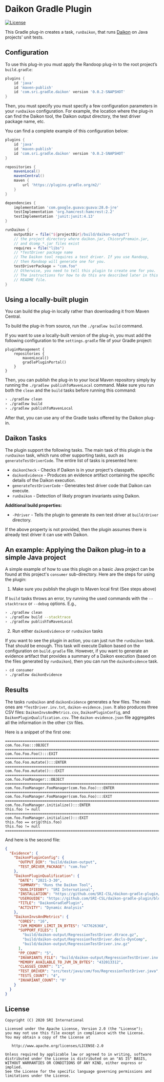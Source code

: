 # Daikon Gradle Plugin

[![License](https://img.shields.io/badge/license-apache%202.0-blue.svg)](http://www.apache.org/licenses/LICENSE-2.0)

This Gradle plug-in creates a task, `runDaikon`, that runs [Daikon](https://plse.cs.washington.edu/daikon/) on Java projects' unit tests.

## Configuration

To use this plug-in you must apply the Randoop plug-in to the root project’s `build.gradle`:

```groovy
plugins {
    id 'java'
    id 'maven-publish'
    id 'com.sri.gradle.daikon' version '0.0.2-SNAPSHOT'
}
```

Then, you must specify you must specify a few configuration parameters in your `runDaikon` configuration.
For example, the location where the plug-in can find the Daikon tool, the Daikon output directory,
the test driver package name, etc.

You can find a complete example of this configuration below:

```groovy
plugins {
    id 'java'
    id 'maven-publish'
    id 'com.sri.gradle.daikon' version '0.0.2-SNAPSHOT'
}

repositories {
    mavenLocal()
    mavenCentral()
    maven {
        url 'https://plugins.gradle.org/m2/'
    }
}

dependencies {
    implementation 'com.google.guava:guava:28.0-jre'
    testImplementation 'org.hamcrest:hamcrest:2.2'
    testImplementation 'junit:junit:4.13'
}

runDaikon {
    outputDir = file("${projectDir}/build/daikon-output")
    // the project directory where daikon.jar, ChicoryPremain.jar,
    // and dcomp_*.jar files exist  
    requires = file("libs")
    // *TestDriver package name
    // The Daikon tool requires a test driver. If you use Randoop,
    // then Randoop will generate one for you.
    testDriverPackage = "com.foo"
    // Otherwise, you need to tell this plugin to create one for you.
    // The instructions for how to do this are described later in this
    // README file.
}
```

## Using a locally-built plugin

You can build the plug-in locally rather than downloading it from Maven Central.

To build the plug-in from source, run the `./gradlew build` command.

If you want to use a locally-built version of the plug-in, you must add the following configuration to
the `settings.gradle` file of your Gradle project:

```
pluginManagement {
    repositories {
        mavenLocal()
        gradlePluginPortal()
    }
}
```

Then, you can publish the plug-in to your local Maven repository simply by running the `./gradlew publishToMavenLocal` command.
Make sure you run both the `clean` and the `build` tasks before running this command:

```sh
› ./gradlew clean
› ./gradlew build
› ./gradlew publishToMavenLocal
```

After that, you can use any of the Gradle tasks offered by the Daikon plug-in.

## Daikon Tasks

The plugin support the following tasks. The main task of this plugin is the `runDaikon` task, which
runs other supporting tasks, such as `generateTestDriverCode`. The entire list of tasks is presented here:

- `daikonCheck` - Checks if Daikon is in your project's classpath.
- `daikonEvidence` - Produces an evidence artifact containing the specific details of the Daikon execution.
- `generateTestDriverCode` - Generates test driver code that Daikon can execute.
- `runDaikon` - Detection of likely program invariants using Daikon.

**Additional build properties:**

-   `-Pdriver` - Tells the plugin to generate its own test driver at `build/driver` directory.

If the above property is not provided, then the plugin assumes there is already test driver it can use with Daikon.

## An example: Applying the Daikon plug-in to a simple Java project

A simple example of how to use this plugin on a basic Java project can be found at this project's
`consumer` sub-directory. Here are the steps for using the plugin:

1. Make sure you publish the plugin to Maven local first (See steps above)

If `build` tasks throws an error, try running the used commands with the `--stacktrace` or `--debug` options. E.g.,

```sh
› ./gradlew clean
› ./gradlew build --stacktrace
› ./gradlew publishToMavenLocal
```

2. Run either `daikonEvidence` or `runDaikon` tasks

If you want to see the plugin in action, you can just run the `runDaikon` task. That should be enough.
This task will execute Daikon based on the configuration on `build.gradle` file. However, if you want to generate 
an evidence artifact that provides a summary of a Daikon execution (based on the files generated by `runDaikon`), 
then you can run the `daikonEvidence` task.

```sh
› cd consumer
› ./gradlew daikonEvidence
```

## Results

The tasks `runDaikon` and `daikonEvidence` generates a few files. The main ones are 
`*TestDriver.inv.txt`, `daikon-evidence.json`. It also produces three CSV files:
`DaikonInvsAndMetrics.csv`, `DaikonPluginConfig`, and `DaikonPluginQualification.csv`.
The `daikon-evidence.json` file aggregates all the information in the other `CSV` files.

Here is a snippet of the first one:

```text
===========================================================================
com.foo.Foo:::OBJECT
===========================================================================
com.foo.Foo.Foo():::EXIT
===========================================================================
com.foo.Foo.mutate():::ENTER
===========================================================================
com.foo.Foo.mutate():::EXIT
===========================================================================
com.foo.FooManager:::OBJECT
===========================================================================
com.foo.FooManager.FooManager(com.foo.Foo):::ENTER
===========================================================================
com.foo.FooManager.FooManager(com.foo.Foo):::EXIT
===========================================================================
com.foo.FooManager.initialize():::ENTER
this.foo != null
===========================================================================
com.foo.FooManager.initialize():::EXIT
this.foo == orig(this.foo)
this.foo != null
===========================================================================
```

And here is the second file:

```json
{
  "Evidence": {
    "DaikonPluginConfig": {
      "OUTPUT_DIR": "build/daikon-output",
      "TEST_DRIVER_PACKAGE": "com.foo"
    },
    "DaikonPluginQualification": {
      "DATE": "2021-3-30",
      "SUMMARY": "Runs the Daikon Tool",
      "QUALIFIEDBY": "SRI International",
      "INSTALLATION": "https://github.com/SRI-CSL/daikon-gradle-plugin/blob/master/README.md",
      "USERGUIDE": "https://github.com/SRI-CSL/daikon-gradle-plugin/blob/master/README.md",
      "TITLE": "DaikonGradlePlugin",
      "ACTIVITY": "Dynamic Analysis"
    },
    "DaikonInvsAndMetrics": {
      "CORES": "16",
      "JVM_MEMORY_LIMIT_IN_BYTES": "477626368",
      "SUPPORT_FILES": [
        "build/daikon-output/RegressionTestDriver.dtrace.gz",
        "build/daikon-output/RegressionTestDriver.decls-DynComp",
        "build/daikon-output/RegressionTestDriver.inv.gz"
      ],
      "PP_COUNT": "5",
      "INVARIANTS_FILE": "build/daikon-output/RegressionTestDriver.inv.txt",
      "MEMORY_AVAILABLE_TO_JVM_IN_BYTES": "432013312",
      "CLASSES_COUNT": "1",
      "TEST_DRIVER": "src/test/java/com/foo/RegressionTestDriver.java",
      "TESTS_COUNT": "4",
      "INVARIANT_COUNT": "0"
    }
  }
}
```


## License

    Copyright (C) 2020 SRI International

    Licensed under the Apache License, Version 2.0 (the "License");
    you may not use this file except in compliance with the License.
    You may obtain a copy of the License at

       http://www.apache.org/licenses/LICENSE-2.0

    Unless required by applicable law or agreed to in writing, software
    distributed under the License is distributed on an "AS IS" BASIS,
    WITHOUT WARRANTIES OR CONDITIONS OF ANY KIND, either express or implied.
    See the License for the specific language governing permissions and
    limitations under the License.
